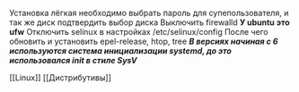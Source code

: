 Установка лёгкая необходимо выбрать пароль для супепользователя, и так же диск подтвердить выбор диска
Выключить firewalld
**У ubuntu это ufw**
Отключить selinux в настройках /etc/selinux/config 
После чего обновить и установить epel-release, htop, tree 
***В версиях начиная с 6 используются система инициализации systemd, до это использовался init в стиле SysV***

[[Linux]] [[Дистрибутивы]]